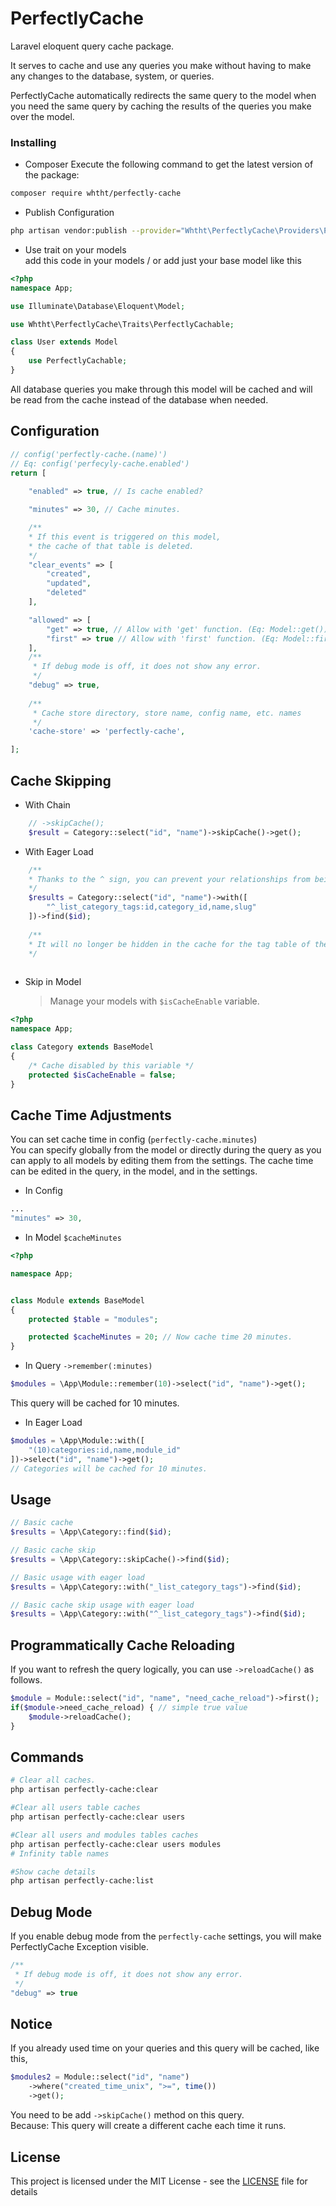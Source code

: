 # PerfectlyCache

Laravel eloquent query cache package.

It serves to cache and use any queries you make without having to make any changes to the database, system, or queries.

PerfectlyCache automatically redirects the same query to the model when you need the same query by caching the results of the queries you make over the model.

### Installing

- Composer
Execute the following command to get the latest version of the package:
```bash
composer require whtht/perfectly-cache
```

- Publish Configuration
```bash
php artisan vendor:publish --provider="Whtht\PerfectlyCache\Providers\PerfectlyCacheServiceProvider"
```

- Use trait on your models   
    add this code in your models / or add just your base model like this   
```php
<?php
namespace App;

use Illuminate\Database\Eloquent\Model;

use Whtht\PerfectlyCache\Traits\PerfectlyCachable;

class User extends Model
{
    use PerfectlyCachable;
}

```

All database queries you make through this model will be cached and will be read from the cache instead of the database when needed.

## Configuration
```php
// config('perfectly-cache.(name)')
// Eq: config('perfecyly-cache.enabled')
return [
    
    "enabled" => true, // Is cache enabled?

    "minutes" => 30, // Cache minutes.

    /**
    * If this event is triggered on this model,
    * the cache of that table is deleted.
    */
    "clear_events" => [
        "created",
        "updated",
        "deleted"
    ],

    "allowed" => [
        "get" => true, // Allow with 'get' function. (Eq: Model::get())
        "first" => true // Allow with 'first' function. (Eq: Model::first(); Model::find(); Model::findOrFail() )
    ],
    /**
     * If debug mode is off, it does not show any error.
     */
    "debug" => true,
    
    /**
     * Cache store directory, store name, config name, etc. names
     */
    'cache-store' => 'perfectly-cache',

];
```

## Cache Skipping
- With Chain  
```php
    // ->skipCache();
    $result = Category::select("id", "name")->skipCache()->get();
```
- With Eager Load   
```php    
    /**
    * Thanks to the ^ sign, you can prevent your relationships from being cached.
    */
    $results = Category::select("id", "name")->with([
        "^_list_category_tags:id,category_id,name,slug"
    ])->find($id);
    
    /**
    * It will no longer be hidden in the cache for the tag table of the categories.
    */
   
```
- Skip in Model
    >Manage your models with ``$isCacheEnable`` variable.
```php
<?php
namespace App;

class Category extends BaseModel
{
    /* Cache disabled by this variable */
    protected $isCacheEnable = false;
}
```

## Cache Time Adjustments
You can set cache time in config (``perfectly-cache.minutes``)  
You can specify globally from the model or directly during the query as you can apply to all models by editing them from the settings.
The cache time can be edited in the query, in the model, and in the settings.

- In Config
```php
...
"minutes" => 30,

```
- In Model ``$cacheMinutes``
```php
<?php

namespace App;


class Module extends BaseModel
{
    protected $table = "modules";

    protected $cacheMinutes = 20; // Now cache time 20 minutes.
}
```

- In Query ``->remember(:minutes)``

```php
$modules = \App\Module::remember(10)->select("id", "name")->get();
```
This query will be cached for 10 minutes.

- In Eager Load
```php
$modules = \App\Module::with([
    "(10)categories:id,name,module_id"
])->select("id", "name")->get();
// Categories will be cached for 10 minutes.
```

## Usage

```php
// Basic cache
$results = \App\Category::find($id);

// Basic cache skip
$results = \App\Category::skipCache()->find($id);

// Basic usage with eager load
$results = \App\Category::with("_list_category_tags")->find($id);

// Basic cache skip usage with eager load
$results = \App\Category::with("^_list_category_tags")->find($id);

```

## Programmatically Cache Reloading
If you want to refresh the query logically, you can use `` ->reloadCache() `` as follows.
```php
$module = Module::select("id", "name", "need_cache_reload")->first();
if($module->need_cache_reload) { // simple true value
    $module->reloadCache();
}
```

## Commands
```bash
# Clear all caches.
php artisan perfectly-cache:clear

#Clear all users table caches
php artisan perfectly-cache:clear users

#Clear all users and modules tables caches
php artisan perfectly-cache:clear users modules
# Infinity table names

#Show cache details
php artisan perfectly-cache:list
```

## Debug Mode
If you enable debug mode from the ``perfectly-cache`` settings, you will make PerfectlyCache Exception visible.
```php
/**
 * If debug mode is off, it does not show any error.
 */
"debug" => true
```

## Notice

If you already used time on your queries and this query will be cached, like this,
```php
$modules2 = Module::select("id", "name")
    ->where("created_time_unix", ">=", time())
    ->get();
```

You need to be add ``->skipCache()`` method on this query.   
Because: This query will create a different cache each time it runs.

## License

This project is licensed under the MIT License - see the [LICENSE](LICENSE) file for details
